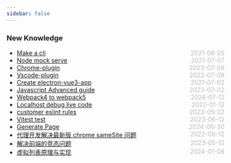 ```yaml
---
sidebar: false
---
```


### New Knowledge

- [Make a cli](./make-self-cli) <span style="color:#bbb; float:right">2021-06-25</span>
- [Node mock serve](./node-mock-serve) <span style="color:#bbb; float:right">2021-07-07</span>
- [Chrome-plugin](./chrome-plugin) <span style="color:#bbb; float:right">2023-07-09</span>
- [Vscode-plugin](./vscode-plugin) <span style="color:#bbb; float:right">2022-07-09</span>
- [Create electron-vue3-app](./electron-vue) <span style="color:#bbb; float:right">2021-07-02</span>
- [Javascript Advanced guide](./javascript-tools) <span style="color:#bbb; float:right">2023-07-02</span>
- [Webpack4 to webpack5](./webpack-four-to-five) <span style="color:#bbb; float:right">2024-07-12</span>
- [Localhost debug live code](./live-code-debug) <span style="color:#bbb; float:right">2022-01-12</span>
- [customer eslint rules](./eslint-custom-rules) <span style="color:#bbb; float:right">2023-05-22</span>
- [Vitest test](https://zhuanlan.zhihu.com/p/638154319) <span style="color:#bbb; float:right">2023-06-12</span>
- [Generate Page](./generate-page) <span style="color:#bbb; float:right">2024-06-30</span>
- [代理开发解决最新版 chrome sameSite 问题](./use-test-dev-for-chrome) <span style="color:#bbb; float:right">2022-06-12</span>
- [解决前端的竞态问题](./solve-fe-complete-question) <span style="color:#bbb; float:right">2023-05-12</span>
- [虚拟列表原理与实现](./virtual-list) <span style="color:#bbb; float:right">2024-01-08</span>
